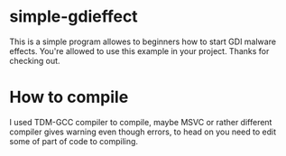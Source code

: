 # simple-gdieffect

This is a simple program allowes to beginners how to start GDI malware effects. You're allowed to use this example in your project. Thanks for checking out. 

# How to compile

I used TDM-GCC compiler to compile, maybe MSVC or rather different compiler gives warning even though errors, to head on you need to edit some of part of code to compiling.

